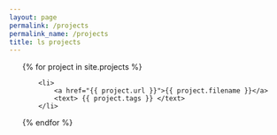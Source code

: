 ```yaml
---
layout: page
permalink: /projects
permalink_name: /projects
title: ls projects
---
```

<ul>
  {% for project in site.projects %}

		<li>
			<a href="{{ project.url }}">{{ project.filename }}</a>
			<text> {{ project.tags }} </text>
		</li>
  
  {% endfor %}
</ul>
